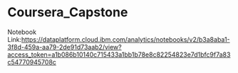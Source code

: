# Coursera_Capstone
Notebook Link:https://dataplatform.cloud.ibm.com/analytics/notebooks/v2/b3a8aba1-3f8d-459a-aa79-2de91d73aab2/view?access_token=a1b086b10140c715433a1bb1b78e8c82254823e7d1bfc9f7a83c54770945708c
